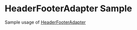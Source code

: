 # HeaderFooterAdapter Sample

Sample usage of [HeaderFooterAdapter](https://github.com/therealandroid/HeaderFooterAdapter)


 
